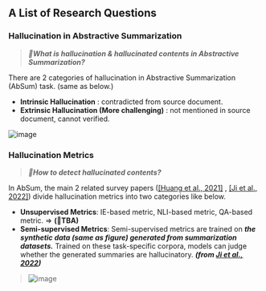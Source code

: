 
## A List of Research Questions


### Hallucination in Abstractive Summarization

> ***🤔What is hallucination & hallucinated contents in Abstractive Summarization?***

There are 2 categories of hallucination in Abstractive Summarization (AbSum) task. (same as below.)

- **Intrinsic Hallucination** : contradicted from source document.
- **Extrinsic Hallucination (More challenging)** : not mentioned in source document, cannot verified.

![image](https://user-images.githubusercontent.com/46081500/218894853-2f05fe57-8439-4e0f-a7b9-e28be7a2c7d5.png)


### Hallucination Metrics 

> ***🤔How to detect hallucinated contents?***

In AbSum, the main 2 related survey papers ([[Huang et al., 2021]](https://arxiv.org/abs/2104.14839) , [[Ji et al., 2022]](https://arxiv.org/abs/2202.03629)) divide hallucination metrics into two categories like below.

- **Unsupervised Metrics**: IE-based metric, NLI-based metric, QA-based metric. => **(🚧TBA)**
- **Semi-supervised Metrics**: Semi-supervised metrics are trained on ***the synthetic data (same as figure) generated from summarization datasets.*** Trained on these task-specific corpora, models can judge whether the generated summaries are hallucinatory. ***(from [Ji et al., 2022](https://arxiv.org/abs/2202.03629))*** 
> ![image](https://user-images.githubusercontent.com/46081500/218901003-69e5c770-e697-43b4-9f6a-a87396776662.png)



### 
